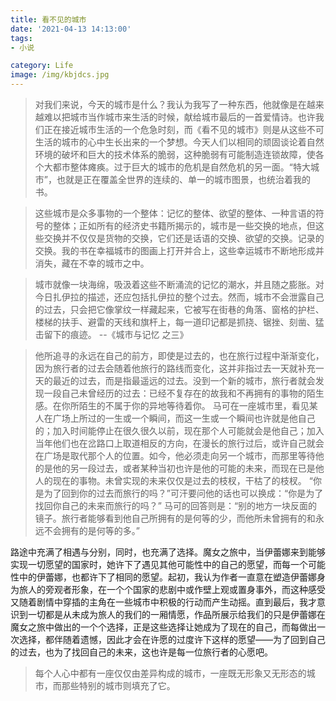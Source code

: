 ```yaml
---
title: 看不见的城市
date: '2021-04-13 14:13:00'
tags: 
- 小说

category: Life
image: /img/kbjdcs.jpg
---
```


> 对我们来说，今天的城市是什么？我认为我写了一种东西，他就像是在越来越难以把城市当作城市来生活的时候，献给城市最后的一首爱情诗。也许我们正在接近城市生活的一个危急时刻，而《看不见的城市》则是从这些不可生活的城市的心中生长出来的一个梦想。今天人们以相同的顽固谈论着自然环境的破坏和巨大的技术体系的脆弱，这种脆弱有可能制造连锁故障，使各个大都市整体瘫痪。过于巨大的城市的危机是自然危机的另一面。“特大城市”，也就是正在覆盖全世界的连续的、单一的城市图景，也统治着我的书。

> 这些城市是众多事物的一个整体：记忆的整体、欲望的整体、一种言语的符号的整体；正如所有的经济史书籍所揭示的，城市是一些交换的地点，但这些交换并不仅仅是货物的交换，它们还是话语的交换、欲望的交换。记录的交换。我的书在幸福城市的图画上打开并合上，这些幸运城市不断地形成并消失，藏在不幸的城市之中。

> 城市就像一块海绵，吸汲着这些不断涌流的记忆的潮水，并且随之膨胀。对今日扎伊拉的描述，还应包括扎伊拉的整个过去。然而，城市不会泄露自己的过去，只会把它像掌纹一样藏起来，它被写在街巷的角落、窗格的护栏、楼梯的扶手、避雷的天线和旗杆上，每一道印记都是抓挠、锯挫、刻凿、猛击留下的痕迹。     --《城市与记忆 之三》

> 他所追寻的永远在自己的前方，即使是过去的，也在旅行过程中渐渐变化，因为旅行者的过去会随着他旅行的路线而变化，这并非指过去一天就补充一天的最近的过去，而是指最遥远的过去。没到一个新的城市，旅行者就会发现一段自己未曾经历的过去：已经不复存在的故我和不再拥有的事物的陌生感。在你所陌生的不属于你的异地等待着你。
> 马可在一座城市里，看见某人在广场上所过的一生或一个瞬间，而这一生或一个瞬间也许就是他自己的；加入时间能停止在很久很久以前，现在那个人可能就会是他自己；加入当年他们也在岔路口上取道相反的方向，在漫长的旅行过后，或许自己就会在广场是取代那个人的位置。如今，他必须走向另一个城市，而那里等待他的是他的另一段过去，或者某种当初也许是他的可能的未来，而现在已是他人的现在的事物。未曾实现的未来仅仅是过去的枝杈，干枯了的枝杈。
> “你是为了回到你的过去而旅行的吗？”可汗要问他的话也可以换成：“你是为了找回你自己的未来而旅行的吗？”
> 马可的回答则是：“别的地方一块反面的镜子。旅行者能够看到他自己所拥有的是何等的少，而他所未曾拥有的和永远不会拥有的是何等的多。”

路途中充满了相遇与分别，同时，也充满了选择。魔女之旅中，当伊蕾娜来到能够实现一切愿望的国家时，她许下了遇见其他可能性中的自己的愿望，而每一个可能性中的伊蕾娜，也都许下了相同的愿望。起初，我认为作者一直意在塑造伊蕾娜身为旅人的旁观者形象，在一个个国家的悲剧中或作壁上观或置身事外，而这种感受又随着剧情中穿插的主角在一些城市中积极的行动而产生动摇。直到最后，我才意识到一切都是从未成为旅人的我们的一厢情愿，作品所展示给我们的只是伊蕾娜在魔女之旅中做出的一个个选择，正是这些选择让她成为了现在的自己，而每做出一次选择，都伴随着遗憾，因此才会在许愿的过度许下这样的愿望——为了回到自己的过去，也为了找回自己的未来，这也许是每一位旅行者的心愿吧。

> 每个人心中都有一座仅仅由差异构成的城市，一座既无形象又无形态的城市，而那些特别的城市则填充了它。

> 